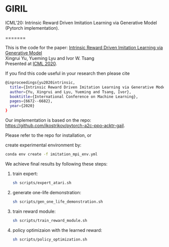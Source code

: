 # GIRIL 
ICML'20: Intrinsic Reward Driven Imitation Learning via Generative Model (Pytorch implementation).

=======

This is the code for the paper:
[Intrinsic Reward Driven Imitation Learning via Generative Model](https://arxiv.org/abs/2006.15061)  
Xingrui Yu, Yueming Lyu and Ivor W. Tsang  
Presented at [ICML 2020](https://icml.cc/Conferences/2020).  

If you find this code useful in your research then please cite  
```bash
@inproceedings{yu2020intrinsic,
  title={Intrinsic Reward Driven Imitation Learning via Generative Model},
  author={Yu, Xingrui and Lyu, Yueming and Tsang, Ivor},
  booktitle={International Conference on Machine Learning},
  pages={6672--6682},
  year={2020}
}
```  

Our implementation is based on the repo: https://github.com/ikostrikov/pytorch-a2c-ppo-acktr-gail.

Please refer to the repo for installation, or

create experimental environment by:
```bash
conda env create -f imitation_mpi_env.yml
```

We achieve final results by following these steps:

1. train expert: 
   ```bash
   sh scripts/expert_atari.sh
   ```

2. generate one-life demonstration: 
   ```bash
   sh scripts/gen_one_life_demonstration.sh
   ```

3. train reward module: 
   ```bash
   sh scripts/train_reward_module.sh
   ```

4. policy optimizaion with the learned reward: 
   ```bash
   sh scripts/policy_optimization.sh
   ```
